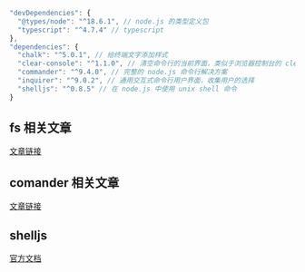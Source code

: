 ```js
"devDependencies": {
  "@types/node": "^18.6.1", // node.js 的类型定义包
  "typescript": "^4.7.4" // typescript
},
"dependencies": {
  "chalk": "^5.0.1", // 给终端文字添加样式
  "clear-console": "^1.1.0", // 清空命令行的当前界面，类似于浏览器控制台的 clear() 和 命令行下的 clear
  "commander": "^9.4.0", // 完整的 node.js 命令行解决方案
  "inquirer": "^9.0.2", // 通用交互式命令行用户界面，收集用户的选择
  "shelljs": "^0.8.5" // 在 node.js 中使用 unix shell 命令
}
```


## fs 相关文章
[文章链接](https://juejin.cn/post/6844903677782654983)


## comander 相关文章
[文章链接](https://juejin.cn/post/6844903586833711112)


## shelljs
[官方文档](https://github.com/shelljs/shelljs)
